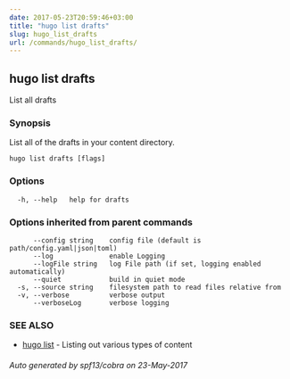 ```yaml
---
date: 2017-05-23T20:59:46+03:00
title: "hugo list drafts"
slug: hugo_list_drafts
url: /commands/hugo_list_drafts/
---
```

## hugo list drafts

List all drafts

### Synopsis


List all of the drafts in your content directory.

```
hugo list drafts [flags]
```

### Options

```
  -h, --help   help for drafts
```

### Options inherited from parent commands

```
      --config string    config file (default is path/config.yaml|json|toml)
      --log              enable Logging
      --logFile string   log File path (if set, logging enabled automatically)
      --quiet            build in quiet mode
  -s, --source string    filesystem path to read files relative from
  -v, --verbose          verbose output
      --verboseLog       verbose logging
```

### SEE ALSO
* [hugo list](/commands/hugo_list/)	 - Listing out various types of content

###### Auto generated by spf13/cobra on 23-May-2017
